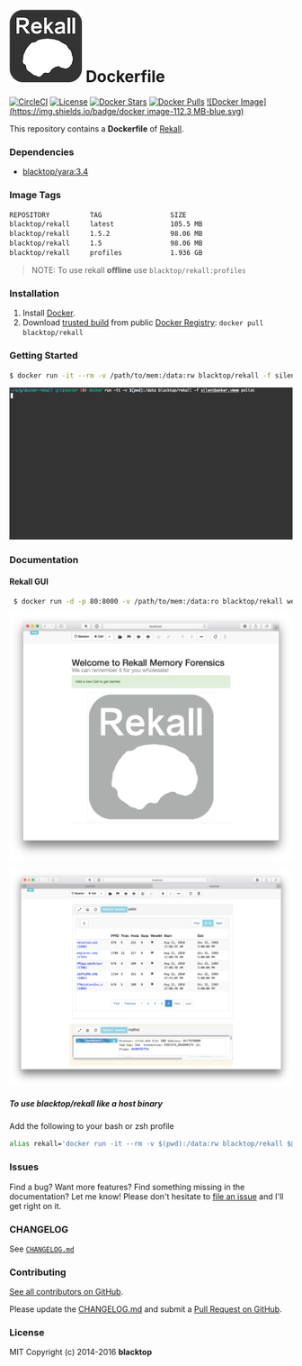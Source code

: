 ![rekall-logo](https://github.com/blacktop/docker-rekall/raw/master/docs/logo.png) Dockerfile
=============================================================================================

[![CircleCI](https://circleci.com/gh/blacktop/docker-rekall.png?style=shield)](https://circleci.com/gh/blacktop/docker-rekall) [![License](http://img.shields.io/:license-mit-blue.svg)](http://doge.mit-license.org) [![Docker Stars](https://img.shields.io/docker/stars/blacktop/rekall.svg)](https://hub.docker.com/r/blacktop/rekall/) [![Docker Pulls](https://img.shields.io/docker/pulls/blacktop/rekall.svg)](https://hub.docker.com/r/blacktop/rekall/) [![Docker Image](https://img.shields.io/badge/docker image-112.3 MB-blue.svg)](https://hub.docker.com/r/blacktop/rekall/)

This repository contains a **Dockerfile** of [Rekall](http://www.rekall-forensic.com/index.html).

### Dependencies

-	[blacktop/yara:3.4](https://registry.hub.docker.com/u/blacktop/yara/)

### Image Tags

```bash
REPOSITORY          TAG                 SIZE
blacktop/rekall     latest              105.5 MB
blacktop/rekall     1.5.2               98.06 MB
blacktop/rekall     1.5                 98.06 MB
blacktop/rekall     profiles            1.936 GB
```

> NOTE: To use rekall **offline** use `blacktop/rekall:profiles`

### Installation

1.	Install [Docker](https://docs.docker.com).
2.	Download [trusted build](https://hub.docker.com/r/blacktop/rekall/) from public [Docker Registry](https://hub.docker.com/): `docker pull blacktop/rekall`

### Getting Started

```bash
$ docker run -it --rm -v /path/to/mem:/data:rw blacktop/rekall -f silentbanker.vmem pslist
```

![pslist-example](https://github.com/blacktop/docker-rekall/raw/master/docs/pslist_example.gif)

### Documentation

#### Rekall GUI

```bash
 $ docker run -d -p 80:8000 -v /path/to/mem:/data:ro blacktop/rekall webconsole --worksheet /tmp --host 0.0.0.0 --port 8000
```

![gui-home](https://github.com/blacktop/docker-rekall/raw/master/docs/gui-home.png)

![gui-silentbanker](https://github.com/blacktop/docker-rekall/raw/master/docs/gui-silentbanker.png)

##### To use **blacktop/rekall** like a host binary

Add the following to your bash or zsh profile

```bash
alias rekall='docker run -it --rm -v $(pwd):/data:rw blacktop/rekall $@'
```

### Issues

Find a bug? Want more features? Find something missing in the documentation? Let me know! Please don't hesitate to [file an issue](https://github.com/blacktop/docker-rekall/issues/new) and I'll get right on it.

### CHANGELOG

See [`CHANGELOG.md`](https://github.com/blacktop/docker-rekall/blob/master/CHANGELOG.md)

### Contributing

[See all contributors on GitHub](https://github.com/blacktop/docker-rekall/graphs/contributors).

Please update the [CHANGELOG.md](https://github.com/blacktop/docker-rekall/blob/master/CHANGELOG.md) and submit a [Pull Request on GitHub](https://help.github.com/articles/using-pull-requests/).

### License

MIT Copyright (c) 2014-2016 **blacktop**
